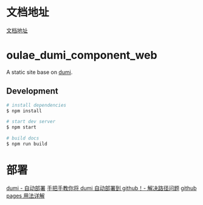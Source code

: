 # 文档地址

[文档地址](https://ouleworld.github.io/oulae_dumi_component_web)

# oulae_dumi_component_web

A static site base on [dumi](https://d.umijs.org).

## Development

```bash
# install dependencies
$ npm install

# start dev server
$ npm start

# build docs
$ npm run build
```

# 部署

[dumi - 自动部署](https://d.umijs.org/guide/faq#%E8%87%AA%E5%8A%A8%E9%83%A8%E7%BD%B2)
[手把手教你将 dumi 自动部署到 github！- 解决路径问题](https://juejin.cn/post/7103871313492017159)
[github pages 用法详解](https://blog.csdn.net/lancemao/article/details/126497147)
